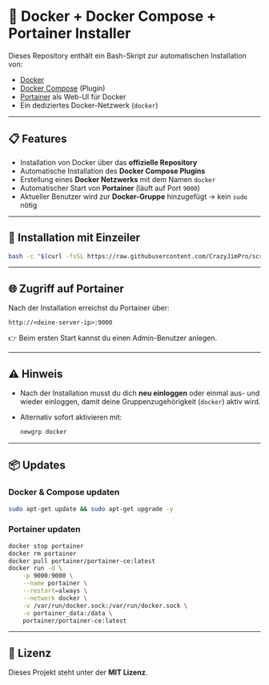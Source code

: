 # 🚀 Docker + Docker Compose + Portainer Installer

Dieses Repository enthält ein Bash-Skript zur automatischen Installation von:

- [Docker](https://www.docker.com/)  
- [Docker Compose](https://docs.docker.com/compose/) (Plugin)  
- [Portainer](https://www.portainer.io/) als Web-UI für Docker  
- Ein dediziertes Docker-Netzwerk (`docker`)  

---

## 📋 Features

- Installation von Docker über das **offizielle Repository**  
- Automatische Installation des **Docker Compose Plugins**  
- Erstellung eines **Docker Netzwerks** mit dem Namen `docker`  
- Automatischer Start von **Portainer** (läuft auf Port `9000`)  
- Aktueller Benutzer wird zur **Docker-Gruppe** hinzugefügt → kein `sudo` nötig  

---

## 🔧 Installation mit Einzeiler

```bash
bash -c "$(curl -fsSL https://raw.githubusercontent.com/CrazyJimPro/scripte/main/docker-portainer/docker_portainer_setup.sh)"

````

---

## 🌐 Zugriff auf Portainer

Nach der Installation erreichst du Portainer über:

```
http://<deine-server-ip>:9000
```

👉 Beim ersten Start kannst du einen Admin-Benutzer anlegen.

---

## ⚠️ Hinweis

* Nach der Installation musst du dich **neu einloggen** oder einmal aus- und wieder einloggen, damit deine Gruppenzugehörigkeit (`docker`) aktiv wird.
* Alternativ sofort aktivieren mit:

  ```bash
  newgrp docker
  ```

---

## 📦 Updates

### Docker & Compose updaten

```bash
sudo apt-get update && sudo apt-get upgrade -y
```

### Portainer updaten

```bash
docker stop portainer
docker rm portainer
docker pull portainer/portainer-ce:latest
docker run -d \
    -p 9000:9000 \
    --name portainer \
    --restart=always \
    --network docker \
    -v /var/run/docker.sock:/var/run/docker.sock \
    -v portainer_data:/data \
    portainer/portainer-ce:latest
```

---

## 📝 Lizenz

Dieses Projekt steht unter der **MIT Lizenz**.

```
